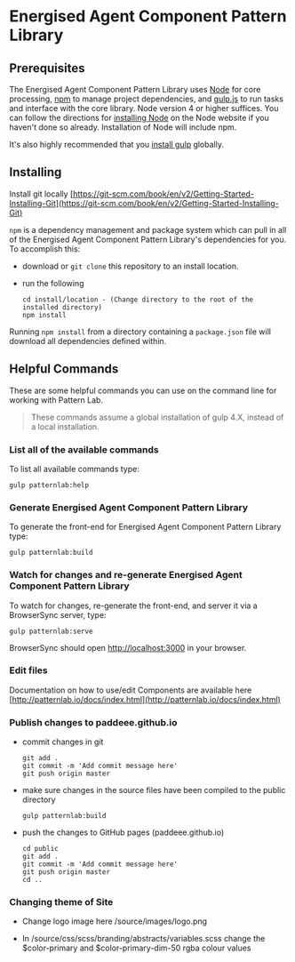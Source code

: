 # Energised Agent Component Pattern Library

## Prerequisites

The Energised Agent Component Pattern Library uses [Node](https://nodejs.org) for core processing, [npm](https://www.npmjs.com/) to manage project dependencies, and [gulp.js](http://gulpjs.com/) to run tasks and interface with the core library. Node version 4 or higher suffices. You can follow the directions for [installing Node](https://nodejs.org/en/download/) on the Node website if you haven't done so already. Installation of Node will include npm.

It's also highly recommended that you [install gulp](https://github.com/gulpjs/gulp/blob/4.0/docs/getting-started.md) globally.

## Installing

Install git locally [https://git-scm.com/book/en/v2/Getting-Started-Installing-Git](https://git-scm.com/book/en/v2/Getting-Started-Installing-Git)

`npm` is a dependency management and package system which can pull in all of the Energised Agent Component Pattern Library's dependencies for you. To accomplish this:

* download or `git clone` this repository to an install location.

* run the following

    ```
    cd install/location - (Change directory to the root of the installed directory)
    npm install
    ```

Running `npm install` from a directory containing a `package.json` file will download all dependencies defined within.

## Helpful Commands

These are some helpful commands you can use on the command line for working with Pattern Lab.

> These commands assume a global installation of gulp 4.X, instead of a local installation. 

### List all of the available commands

To list all available commands type:

    gulp patternlab:help

### Generate Energised Agent Component Pattern Library

To generate the front-end for Energised Agent Component Pattern Library type:

    gulp patternlab:build

### Watch for changes and re-generate Energised Agent Component Pattern Library

To watch for changes, re-generate the front-end, and server it via a BrowserSync server,  type:

    gulp patternlab:serve

BrowserSync should open [http://localhost:3000](http://localhost:3000) in your browser.

### Edit files

Documentation on how to use/edit Components are available here [http://patternlab.io/docs/index.html](http://patternlab.io/docs/index.html)

### Publish changes to paddeee.github.io

* commit changes in git

    ```
    git add .
    git commit -m 'Add commit message here'
    git push origin master
    ```
    
* make sure changes in the source files have been compiled to the public directory

    ```
    gulp patternlab:build
    ```
    
* push the changes to GitHub pages (paddeee.github.io)

    ```
    cd public
    git add .
    git commit -m 'Add commit message here'
    git push origin master
    cd ..
    ```
    
### Changing theme of Site

* Change logo image here /source/images/logo.png

* In /source/css/scss/branding/abstracts/variables.scss change the $color-primary and $color-primary-dim-50 rgba colour values